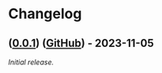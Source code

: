 # Changelog

## ([0.0.1](https://gitlab.com/xarvex/presentation.wez/tags/0.0.1)) ([GitHub](https://github.com/xarvex/presentation.wez/releases/tag/0.0.1)) - 2023-11-05

_Initial release._
